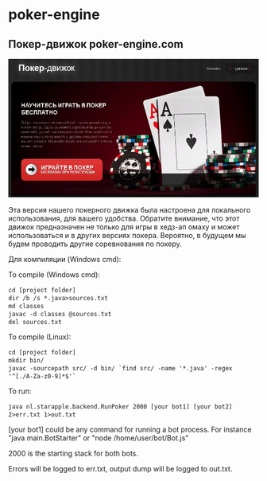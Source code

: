 poker-engine
============



Покер-движок poker-engine.com
----
![poker-engine](https://github.com/moneyrobot2023/poker-engine2023/blob/master/poker.jpg )

Эта версия нашего покерного движка была настроена для локального использования, для вашего удобства. Обратите внимание, что этот движок предназначен не только для игры в хедз-ап омаху и может использоваться и в других версиях покера. Вероятно, в будущем мы будем проводить другие соревнования по покеру.

Для компиляции (Windows cmd):

To compile (Windows cmd):
    
    cd [project folder]
    dir /b /s *.java>sources.txt
    md classes
    javac -d classes @sources.txt
    del sources.txt

To compile (Linux):

    cd [project folder]
    mkdir bin/
    javac -sourcepath src/ -d bin/ `find src/ -name '*.java' -regex '^[./A-Za-z0-9]*$'`
    
To run:

    java nl.starapple.backend.RunPoker 2000 [your bot1] [your bot2] 2>err.txt 1>out.txt
    
[your bot1] could be any command for running a bot process. For instance "java main.BotStarter" or "node /home/user/bot/Bot.js"

2000 is the starting stack for both bots.

Errors will be logged to err.txt, output dump will be logged to out.txt.

